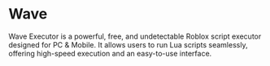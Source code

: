 # Wave
Wave Executor is a powerful, free, and undetectable Roblox script executor designed for PC &amp; Mobile. It allows users to run Lua scripts seamlessly, offering high-speed execution and an easy-to-use interface.
